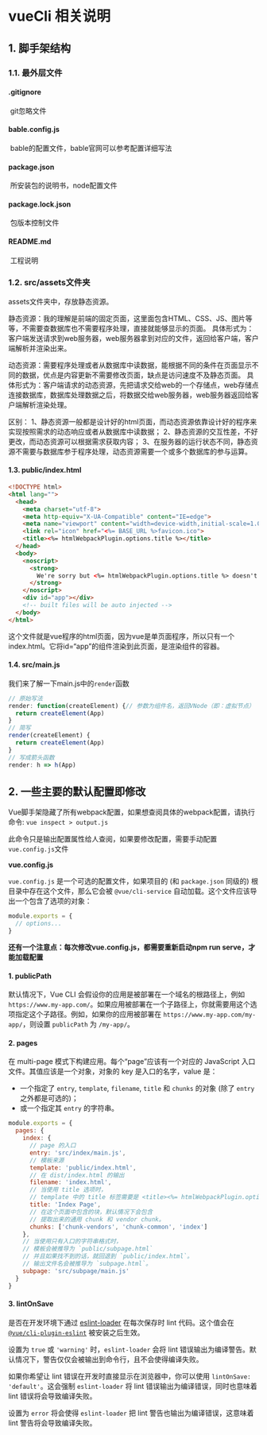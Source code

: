 # vueCli 相关说明

## 1. 脚手架结构

### 1.1. 最外层文件

#### .gitignore

​	git忽略文件

#### bable.config.js

​	bable的配置文件，bable官网可以参考配置详细写法

#### package.json

​	所安装包的说明书，node配置文件

#### package.lock.json

​	包版本控制文件

#### README.md

​	工程说明

### 1.2. src/assets文件夹

assets文件夹中，存放静态资源。

静态资源：我的理解是前端的固定页面，这里面包含HTML、CSS、JS、图片等等，不需要查数据库也不需要程序处理，直接就能够显示的页面。
具体形式为：客户端发送请求到web服务器，web服务器拿到对应的文件，返回给客户端，客户端解析并渲染出来。

动态资源：需要程序处理或者从数据库中读数据，能根据不同的条件在页面显示不同的数据，优点是内容更新不需要修改页面，缺点是访问速度不及静态页面。
具体形式为：客户端请求的动态资源，先把请求交给web的一个存储点，web存储点连接数据库，数据库处理数据之后，将数据交给web服务器，web服务器返回给客户端解析渲染处理。

区别：
1、静态资源一般都是设计好的html页面，而动态资源依靠设计好的程序来实现按照需求的动态响应或者从数据库中读数据；
2、静态资源的交互性差，不好更改，而动态资源可以根据需求获取内容；
3、在服务器的运行状态不同，静态资源不需要与数据库参于程序处理，动态资源需要一个或多个数据库的参与运算。

#### 1.3. public/index.html

```html
<!DOCTYPE html>
<html lang="">
  <head>
    <meta charset="utf-8">
    <meta http-equiv="X-UA-Compatible" content="IE=edge">
    <meta name="viewport" content="width=device-width,initial-scale=1.0">
    <link rel="icon" href="<%= BASE_URL %>favicon.ico">
    <title><%= htmlWebpackPlugin.options.title %></title>
  </head>
  <body>
    <noscript>
      <strong>
        We're sorry but <%= htmlWebpackPlugin.options.title %> doesn't work properly without 					               JavaScript enabled. Please enable it to continue.
      </strong>
    </noscript>
    <div id="app"></div>
    <!-- built files will be auto injected -->
  </body>
</html>
```

这个文件就是vue程序的html页面，因为vue是单页面程序，所以只有一个index.html。它将id=“app”的组件渲染到此页面，是渲染组件的容器。

#### 1.4. src/main.js

我们来了解一下main.js中的`render`函数

```js
// 原始写法
render: function(createElement) {// 参数为组件名，返回VNode（即：虚拟节点）
  return createElement(App)
}
// 简写
render(createElement) {
  return createElement(App)
}
// 写成箭头函数
render: h => h(App)
```

## 2. 一些主要的默认配置即修改

Vue脚手架隐藏了所有webpack配置，如果想查阅具体的webpack配置，请执行命令: `vue inspect > output.js`

此命令只是输出配置属性给人查阅，如果要修改配置，需要手动配置`vue.config.js`文件

**vue.config.js**

`vue.config.js` 是一个可选的配置文件，如果项目的 (和 `package.json` 同级的) 根目录中存在这个文件，那么它会被 `@vue/cli-service` 自动加载。这个文件应该导出一个包含了选项的对象：

```js
module.exports = {
  // options...
}
```

**还有一个注意点：每次修改vue.config.js，都需要重新启动npm run serve，才能加载配置**

#### 1. publicPath

默认情况下，Vue CLI 会假设你的应用是被部署在一个域名的根路径上，例如 `https://www.my-app.com/`。如果应用被部署在一个子路径上，你就需要用这个选项指定这个子路径。例如，如果你的应用被部署在 `https://www.my-app.com/my-app/`，则设置 `publicPath` 为 `/my-app/`。

#### 2. pages

在 multi-page 模式下构建应用。每个“page”应该有一个对应的 JavaScript 入口文件。其值应该是一个对象，对象的 key 是入口的名字，value 是：

- 一个指定了 `entry`, `template`, `filename`, `title` 和 `chunks` 的对象 (除了 `entry` 之外都是可选的)；
- 或一个指定其 `entry` 的字符串。

```js
module.exports = {
  pages: {
    index: {
      // page 的入口
      entry: 'src/index/main.js',
      // 模板来源
      template: 'public/index.html',
      // 在 dist/index.html 的输出
      filename: 'index.html',
      // 当使用 title 选项时，
      // template 中的 title 标签需要是 <title><%= htmlWebpackPlugin.options.title %></title>
      title: 'Index Page',
      // 在这个页面中包含的块，默认情况下会包含
      // 提取出来的通用 chunk 和 vendor chunk。
      chunks: ['chunk-vendors', 'chunk-common', 'index']
    },
    // 当使用只有入口的字符串格式时，
    // 模板会被推导为 `public/subpage.html`
    // 并且如果找不到的话，就回退到 `public/index.html`。
    // 输出文件名会被推导为 `subpage.html`。
    subpage: 'src/subpage/main.js'
  }
}
```

#### 3. lintOnSave

是否在开发环境下通过 [eslint-loader](https://github.com/webpack-contrib/eslint-loader) 在每次保存时 lint 代码。这个值会在 [`@vue/cli-plugin-eslint`](https://github.com/vuejs/vue-cli/tree/dev/packages/%40vue/cli-plugin-eslint) 被安装之后生效。

设置为 `true` 或 `'warning'` 时，`eslint-loader` 会将 lint 错误输出为编译警告。默认情况下，警告仅仅会被输出到命令行，且不会使得编译失败。

如果你希望让 lint 错误在开发时直接显示在浏览器中，你可以使用 `lintOnSave: 'default'`。这会强制 `eslint-loader` 将 lint 错误输出为编译错误，同时也意味着 lint 错误将会导致编译失败。

设置为 `error` 将会使得 `eslint-loader` 把 lint 警告也输出为编译错误，这意味着 lint 警告将会导致编译失败。
